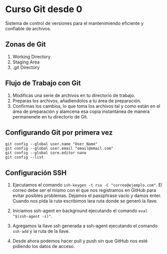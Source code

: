 # Curso Git desde 0
Sistema de control de versiones para el mantenimiendo eficiente
y confiable de archivos.

## Zonas de Git
1. Working Directory
2. Staging Area
3. .git Directory

## Flujo de Trabajo con Git
1. Modificas una serie de archivos en tu directorio de trabajo.
2. Preparas los archivos, añadiendolos a tu área de preparación.
3. Confirmas los cambios, lo que toma los archivos tal y como están 
   en el área de preparación y alamcena esa copia instantánea de manera
   permanenete en tu directorio de Git.

## Configurando Git por primera vez
```
git config --global user.name "User Name"
git config --global user.email "email@email.com"
git config --global core.editor nano
git config --list
```

## Configuración SSH
1. Ejecutamos el comando `ssh-keygen -t rsa -C "correo@ejemplo.com"`.
El correo debe ser el mismo con el que nos registramos en GitHub para evitar posibles problemas.
Dejamos el passphrase vacío y damos enter.
Cuando nos pida la ruta escribimos lara ruta donde se generó la llave.

2. Iniciamos ssh-agent en background ejecutando el comando `eval "$(ssh-agent -s)"`.

3. Agregamos la llave ssh generada a ssh-agent ejecutando el comando `ssh-add` y la ruta de la llave.

4. Desde ahora podemos hacer pull y push sin que GitHub nos esté pidiendo los datos de acceso.